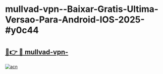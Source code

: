 # mullvad-vpn--Baixar-Gratis-Ultima-Versao-Para-Android-IOS-2025-#y0c44

# <h2><a href="https://ainizakaria.my?title=mullvad-vpn-&ref=24M">🔗👉 🔴 mullvad-vpn-</a></h2>

[![acn](https://github.com/user-attachments/assets/0f9c940e-d8b0-45ae-aac7-cd30a18b3e1c)](https://ainizakaria.my?title=mullvad-vpn-&ref=24M)

